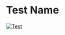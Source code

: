 # Test Name


[![Test](https://github.com/Massprod/SP4_shortener_api/actions/workflows/test.yml/badge.svg?branch=master)](https://github.com/Massprod/SP4_shortener_api/actions/workflows/test.yml)